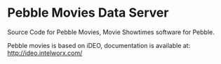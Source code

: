 # Pebble Movies Data Server

Source Code for Pebble Movies, Movie Showtimes software for Pebble.

Pebble movies is based on iDEO, documentation is available at: http://ideo.intelworx.com/

